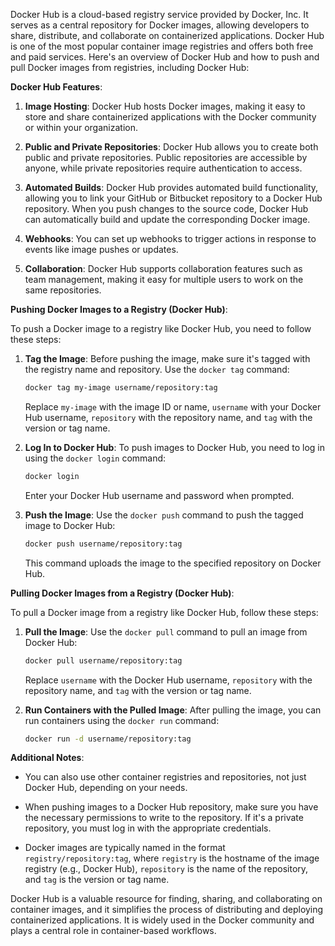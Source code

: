 Docker Hub is a cloud-based registry service provided by Docker, Inc. It serves as a central repository for Docker images, allowing developers to share, distribute, and collaborate on containerized applications. Docker Hub is one of the most popular container image registries and offers both free and paid services. Here's an overview of Docker Hub and how to push and pull Docker images from registries, including Docker Hub:

**Docker Hub Features**:

1. **Image Hosting**: Docker Hub hosts Docker images, making it easy to store and share containerized applications with the Docker community or within your organization.

2. **Public and Private Repositories**: Docker Hub allows you to create both public and private repositories. Public repositories are accessible by anyone, while private repositories require authentication to access.

3. **Automated Builds**: Docker Hub provides automated build functionality, allowing you to link your GitHub or Bitbucket repository to a Docker Hub repository. When you push changes to the source code, Docker Hub can automatically build and update the corresponding Docker image.

4. **Webhooks**: You can set up webhooks to trigger actions in response to events like image pushes or updates.

5. **Collaboration**: Docker Hub supports collaboration features such as team management, making it easy for multiple users to work on the same repositories.

**Pushing Docker Images to a Registry (Docker Hub)**:

To push a Docker image to a registry like Docker Hub, you need to follow these steps:

1. **Tag the Image**: Before pushing the image, make sure it's tagged with the registry name and repository. Use the `docker tag` command:

   ```bash
   docker tag my-image username/repository:tag
   ```

   Replace `my-image` with the image ID or name, `username` with your Docker Hub username, `repository` with the repository name, and `tag` with the version or tag name.

2. **Log In to Docker Hub**: To push images to Docker Hub, you need to log in using the `docker login` command:

   ```bash
   docker login
   ```

   Enter your Docker Hub username and password when prompted.

3. **Push the Image**: Use the `docker push` command to push the tagged image to Docker Hub:

   ```bash
   docker push username/repository:tag
   ```

   This command uploads the image to the specified repository on Docker Hub.

**Pulling Docker Images from a Registry (Docker Hub)**:

To pull a Docker image from a registry like Docker Hub, follow these steps:

1. **Pull the Image**: Use the `docker pull` command to pull an image from Docker Hub:

   ```bash
   docker pull username/repository:tag
   ```

   Replace `username` with the Docker Hub username, `repository` with the repository name, and `tag` with the version or tag name.

2. **Run Containers with the Pulled Image**: After pulling the image, you can run containers using the `docker run` command:

   ```bash
   docker run -d username/repository:tag
   ```

**Additional Notes**:

- You can also use other container registries and repositories, not just Docker Hub, depending on your needs.

- When pushing images to a Docker Hub repository, make sure you have the necessary permissions to write to the repository. If it's a private repository, you must log in with the appropriate credentials.

- Docker images are typically named in the format `registry/repository:tag`, where `registry` is the hostname of the image registry (e.g., Docker Hub), `repository` is the name of the repository, and `tag` is the version or tag name.

Docker Hub is a valuable resource for finding, sharing, and collaborating on container images, and it simplifies the process of distributing and deploying containerized applications. It is widely used in the Docker community and plays a central role in container-based workflows.